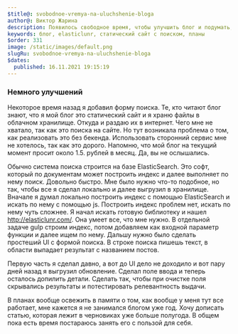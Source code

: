 ```yaml
---
$title@: svobodnoe-vremya-na-uluchshenie-bloga
author@: Виктор Жарина
description: Появилось свободное время, чтобы улучшить блог и подумать, что делать дальше
keywords: блог, elasticlunr, статический сайт с поиском, планы
$order: 331
image: /static/images/default.png
slugRu: svobodnoe-vremya-na-uluchshenie-bloga
$dates:
  published: 16.11.2021 19:15:19
---
```



<h3>Немного улучшений</h3>

Некоторое время назад я добавил форму поиска. Те, кто читают блог знают, что я мой блог это статический сайт и я храню файлы в облачном хранилище. Откуда и раздаю их в интернет. Чего мне не хватало, так как это поиска на сайте. Но тут возникала проблема о том, как реализовать это без бекенда. Использовать сторонний сервис мне не хотелось, так как это дорого. Напомню, что мой блог на текущий момент просит около 1.5. рублей в месяц. Да, вы не ослышались. 

Обычно система поиска строится на базе ElasticSearch. Это софт, который по документам может построить индекс и далее выполняет по нему поиск. Довольно быстро. Мне было нужно что-то подобное, но так, чтобы все я сделал локально и далее выгрузил в хранилище. Вначале я думал локально построить индекс с помощью ElasticSearch и искать по нему с помощью js. Построить индекс проблем нет, искать по нему чуть сложнее. Я начал искать готовую библиотеку и нашел http://elasticlunr.com/. Она умеет все, что мне нужно. В отдельной задаче gulp строим индекс, потом добавляем как входной параметр функции и далее ищем по нему. Дальшу нужно было сделать простеший UI с формой поиска. В строке поиска пишешь текст, в области выпадает результат с названием постов.

Первую часть я сделал давно, а вот до UI дело не доходило и вот пару дней назад я выгрузил обновление. Сделал поле ввода и теперь осталось допилить детали. Сделать так, чтобы при очистке поля скрывались результаты и потестировать релевантность выдачи. 

В планах вообще освежить в памяти о том, как вообще у меня тут все работает, мне кажется я не занимался блогом уже год. Хочу дописать статью, которая лежит в черновиках уже больше полугода. В общем пока есть время постараюсь занять его с пользой для себя.
